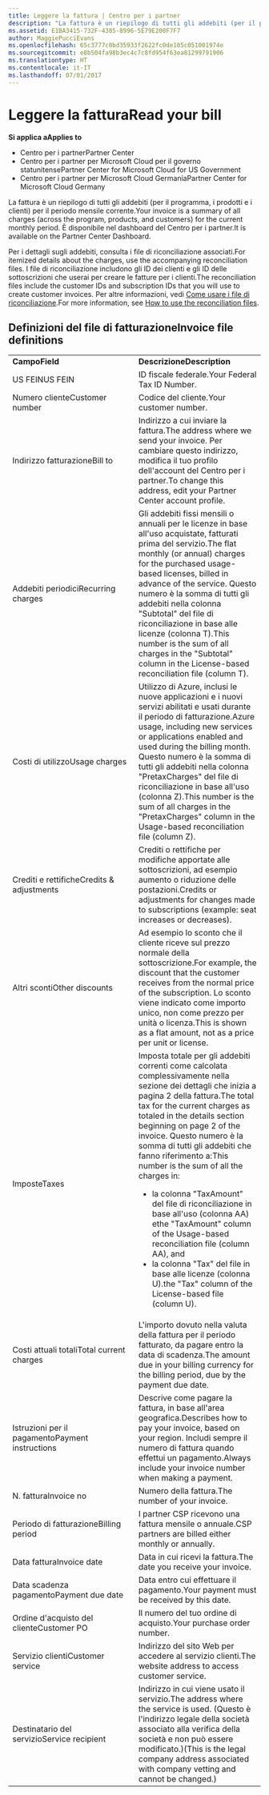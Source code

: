 ```yaml
---
title: Leggere la fattura | Centro per i partner
description: "La fattura è un riepilogo di tutti gli addebiti (per il programma, i prodotti e i clienti) per il periodo mensile corrente. È disponibile nel dashboard del Centro per i partner."
ms.assetid: E1BA3415-732F-4385-8996-5E79E200F7F7
author: MaggiePucciEvans
ms.openlocfilehash: 65c3777c0bd35933f2622fc0de105c051001974e
ms.sourcegitcommit: e8b504fa98b3ec4c7c8fd954f63ea81299791906
ms.translationtype: HT
ms.contentlocale: it-IT
ms.lasthandoff: 07/01/2017
---
```

# <a name="read-your-bill"></a><span data-ttu-id="47743-104">Leggere la fattura</span><span class="sxs-lookup"><span data-stu-id="47743-104">Read your bill</span></span>

**<span data-ttu-id="47743-105">Si applica a</span><span class="sxs-lookup"><span data-stu-id="47743-105">Applies to</span></span>**

-  <span data-ttu-id="47743-106">Centro per i partner</span><span class="sxs-lookup"><span data-stu-id="47743-106">Partner Center</span></span>
-  <span data-ttu-id="47743-107">Centro per i partner per Microsoft Cloud per il governo statunitense</span><span class="sxs-lookup"><span data-stu-id="47743-107">Partner Center for Microsoft Cloud for US Government</span></span>
-  <span data-ttu-id="47743-108">Centro per i partner per Microsoft Cloud Germania</span><span class="sxs-lookup"><span data-stu-id="47743-108">Partner Center for Microsoft Cloud Germany</span></span>

<span data-ttu-id="47743-109">La fattura è un riepilogo di tutti gli addebiti (per il programma, i prodotti e i clienti) per il periodo mensile corrente.</span><span class="sxs-lookup"><span data-stu-id="47743-109">Your invoice is a summary of all charges (across the program, products, and customers) for the current monthly period.</span></span> <span data-ttu-id="47743-110">È disponibile nel dashboard del Centro per i partner.</span><span class="sxs-lookup"><span data-stu-id="47743-110">It is available on the Partner Center Dashboard.</span></span>

<span data-ttu-id="47743-111">Per i dettagli sugli addebiti, consulta i file di riconciliazione associati.</span><span class="sxs-lookup"><span data-stu-id="47743-111">For itemized details about the charges, use the accompanying reconciliation files.</span></span> <span data-ttu-id="47743-112">I file di riconciliazione includono gli ID dei clienti e gli ID delle sottoscrizioni che userai per creare le fatture per i clienti.</span><span class="sxs-lookup"><span data-stu-id="47743-112">The reconciliation files include the customer IDs and subscription IDs that you will use to create customer invoices.</span></span> <span data-ttu-id="47743-113">Per altre informazioni, vedi [Come usare i file di riconciliazione](use-the-reconciliation-files.md).</span><span class="sxs-lookup"><span data-stu-id="47743-113">For more information, see [How to use the reconciliation files](use-the-reconciliation-files.md).</span></span>

## <a name="invoice-file-definitions"></a><span data-ttu-id="47743-114">Definizioni del file di fatturazione</span><span class="sxs-lookup"><span data-stu-id="47743-114">Invoice file definitions</span></span>


<table>
<colgroup>
<col width="50%" />
<col width="50%" />
</colgroup>
<tbody>
<tr class="odd">
<td><strong><span data-ttu-id="47743-115">Campo</span><span class="sxs-lookup"><span data-stu-id="47743-115">Field</span></span></strong></td>
<td><strong><span data-ttu-id="47743-116">Descrizione</span><span class="sxs-lookup"><span data-stu-id="47743-116">Description</span></span></strong></td>
</tr>
<tr class="even">
<td><span data-ttu-id="47743-117">US FEIN</span><span class="sxs-lookup"><span data-stu-id="47743-117">US FEIN</span></span></td>
<td><span data-ttu-id="47743-118">ID fiscale federale.</span><span class="sxs-lookup"><span data-stu-id="47743-118">Your Federal Tax ID Number.</span></span></td>
</tr>
<tr class="odd">
<td><span data-ttu-id="47743-119">Numero cliente</span><span class="sxs-lookup"><span data-stu-id="47743-119">Customer number</span></span></td>
<td><span data-ttu-id="47743-120">Codice del cliente.</span><span class="sxs-lookup"><span data-stu-id="47743-120">Your customer number.</span></span></td>
</tr>
<tr class="even">
<td><span data-ttu-id="47743-121">Indirizzo fatturazione</span><span class="sxs-lookup"><span data-stu-id="47743-121">Bill to</span></span></td>
<td><span data-ttu-id="47743-122">Indirizzo a cui inviare la fattura.</span><span class="sxs-lookup"><span data-stu-id="47743-122">The address where we send your invoice.</span></span> <span data-ttu-id="47743-123">Per cambiare questo indirizzo, modifica il tuo profilo dell'account del Centro per i partner.</span><span class="sxs-lookup"><span data-stu-id="47743-123">To change this address, edit your Partner Center account profile.</span></span></td>
</tr>
<tr class="odd">
<td><span data-ttu-id="47743-124">Addebiti periodici</span><span class="sxs-lookup"><span data-stu-id="47743-124">Recurring charges</span></span></td>
<td><span data-ttu-id="47743-125">Gli addebiti fissi mensili o annuali per le licenze in base all'uso acquistate, fatturati prima del servizio.</span><span class="sxs-lookup"><span data-stu-id="47743-125">The flat monthly (or annual) charges for the purchased usage-based licenses, billed in advance of the service.</span></span> <span data-ttu-id="47743-126">Questo numero è la somma di tutti gli addebiti nella colonna &quot;Subtotal&quot; del file di riconciliazione in base alle licenze (colonna T).</span><span class="sxs-lookup"><span data-stu-id="47743-126">This number is the sum of all charges in the &quot;Subtotal&quot; column in the License-based reconciliation file (column T).</span></span></td>
</tr>
<tr class="even">
<td><span data-ttu-id="47743-127">Costi di utilizzo</span><span class="sxs-lookup"><span data-stu-id="47743-127">Usage charges</span></span></td>
<td><span data-ttu-id="47743-128">Utilizzo di Azure, inclusi le nuove applicazioni e i nuovi servizi abilitati e usati durante il periodo di fatturazione.</span><span class="sxs-lookup"><span data-stu-id="47743-128">Azure usage, including new services or applications enabled and used during the billing month.</span></span> <span data-ttu-id="47743-129">Questo numero è la somma di tutti gli addebiti nella colonna &quot;PretaxCharges&quot; del file di riconciliazione in base all'uso (colonna Z).</span><span class="sxs-lookup"><span data-stu-id="47743-129">This number is the sum of all charges in the &quot;PretaxCharges&quot; column in the Usage-based reconciliation file (column Z).</span></span></td>
</tr>
<tr class="odd">
<td><span data-ttu-id="47743-130">Crediti e rettifiche</span><span class="sxs-lookup"><span data-stu-id="47743-130">Credits &amp; adjustments</span></span></td>
<td><span data-ttu-id="47743-131">Crediti o rettifiche per modifiche apportate alle sottoscrizioni, ad esempio aumento o riduzione delle postazioni.</span><span class="sxs-lookup"><span data-stu-id="47743-131">Credits or adjustments for changes made to subscriptions (example: seat increases or decreases).</span></span></td>
</tr>
<tr class="even">
<td><span data-ttu-id="47743-132">Altri sconti</span><span class="sxs-lookup"><span data-stu-id="47743-132">Other discounts</span></span></td>
<td><span data-ttu-id="47743-133">Ad esempio lo sconto che il cliente riceve sul prezzo normale della sottoscrizione.</span><span class="sxs-lookup"><span data-stu-id="47743-133">For example, the discount that the customer receives from the normal price of the subscription.</span></span> <span data-ttu-id="47743-134">Lo sconto viene indicato come importo unico, non come prezzo per unità o licenza.</span><span class="sxs-lookup"><span data-stu-id="47743-134">This is shown as a flat amount, not as a price per unit or license.</span></span></td>
</tr>
<tr class="odd">
<td><span data-ttu-id="47743-135">Imposte</span><span class="sxs-lookup"><span data-stu-id="47743-135">Taxes</span></span></td>
<td><span data-ttu-id="47743-136">Imposta totale per gli addebiti correnti come calcolata complessivamente nella sezione dei dettagli che inizia a pagina 2 della fattura.</span><span class="sxs-lookup"><span data-stu-id="47743-136">The total tax for the current charges as totaled in the details section beginning on page 2 of the invoice.</span></span> <span data-ttu-id="47743-137">Questo numero è la somma di tutti gli addebiti che fanno riferimento a:</span><span class="sxs-lookup"><span data-stu-id="47743-137">This number is the sum of all the charges in:</span></span>
<ul>
<li><span data-ttu-id="47743-138">la colonna &quot;TaxAmount&quot; del file di riconciliazione in base all'uso (colonna AA) e</span><span class="sxs-lookup"><span data-stu-id="47743-138">the &quot;TaxAmount&quot; column of the Usage-based reconciliation file (column AA), and</span></span></li>
<li><span data-ttu-id="47743-139">la colonna &quot;Tax&quot; del file in base alle licenze (colonna U).</span><span class="sxs-lookup"><span data-stu-id="47743-139">the &quot;Tax&quot; column of the License-based file (column U).</span></span></li>
</ul></td>
</tr>
<tr class="even">
<td><span data-ttu-id="47743-140">Costi attuali totali</span><span class="sxs-lookup"><span data-stu-id="47743-140">Total current charges</span></span></td>
<td><span data-ttu-id="47743-141">L'importo dovuto nella valuta della fattura per il periodo fatturato, da pagare entro la data di scadenza.</span><span class="sxs-lookup"><span data-stu-id="47743-141">The amount due in your billing currency for the billing period, due by the payment due date.</span></span></td>
</tr>
<tr class="odd">
<td><span data-ttu-id="47743-142">Istruzioni per il pagamento</span><span class="sxs-lookup"><span data-stu-id="47743-142">Payment instructions</span></span></td>
<td><span data-ttu-id="47743-143">Descrive come pagare la fattura, in base all'area geografica.</span><span class="sxs-lookup"><span data-stu-id="47743-143">Describes how to pay your invoice, based on your region.</span></span> <span data-ttu-id="47743-144">Includi sempre il numero di fattura quando effettui un pagamento.</span><span class="sxs-lookup"><span data-stu-id="47743-144">Always include your invoice number when making a payment.</span></span></td>
</tr>
<tr class="even">
<td><span data-ttu-id="47743-145">N. fattura</span><span class="sxs-lookup"><span data-stu-id="47743-145">Invoice no</span></span></td>
<td><span data-ttu-id="47743-146">Numero della fattura.</span><span class="sxs-lookup"><span data-stu-id="47743-146">The number of your invoice.</span></span></td>
</tr>
<tr class="odd">
<td><span data-ttu-id="47743-147">Periodo di fatturazione</span><span class="sxs-lookup"><span data-stu-id="47743-147">Billing period</span></span></td>
<td><span data-ttu-id="47743-148">I partner CSP ricevono una fattura mensile o annuale.</span><span class="sxs-lookup"><span data-stu-id="47743-148">CSP partners are billed either monthly or annually.</span></span></td>
</tr>
<tr class="even">
<td><span data-ttu-id="47743-149">Data fattura</span><span class="sxs-lookup"><span data-stu-id="47743-149">Invoice date</span></span></td>
<td><span data-ttu-id="47743-150">Data in cui ricevi la fattura.</span><span class="sxs-lookup"><span data-stu-id="47743-150">The date you receive your invoice.</span></span></td>
</tr>
<tr class="odd">
<td><span data-ttu-id="47743-151">Data scadenza pagamento</span><span class="sxs-lookup"><span data-stu-id="47743-151">Payment due date</span></span></td>
<td><span data-ttu-id="47743-152">Data entro cui effettuare il pagamento.</span><span class="sxs-lookup"><span data-stu-id="47743-152">Your payment must be received by this date.</span></span></td>
</tr>
<tr class="even">
<td><span data-ttu-id="47743-153">Ordine d'acquisto del cliente</span><span class="sxs-lookup"><span data-stu-id="47743-153">Customer PO</span></span></td>
<td><span data-ttu-id="47743-154">Il numero del tuo ordine di acquisto.</span><span class="sxs-lookup"><span data-stu-id="47743-154">Your purchase order number.</span></span></td>
</tr>
<tr class="odd">
<td><span data-ttu-id="47743-155">Servizio clienti</span><span class="sxs-lookup"><span data-stu-id="47743-155">Customer service</span></span></td>
<td><span data-ttu-id="47743-156">Indirizzo del sito Web per accedere al servizio clienti.</span><span class="sxs-lookup"><span data-stu-id="47743-156">The website address to access customer service.</span></span></td>
</tr>
<tr class="even">
<td><span data-ttu-id="47743-157">Destinatario del servizio</span><span class="sxs-lookup"><span data-stu-id="47743-157">Service recipient</span></span></td>
<td><span data-ttu-id="47743-158">Indirizzo in cui viene usato il servizio.</span><span class="sxs-lookup"><span data-stu-id="47743-158">The address where the service is used.</span></span> <span data-ttu-id="47743-159">(Questo è l'indirizzo legale della società associato alla verifica della società e non può essere modificato.)</span><span class="sxs-lookup"><span data-stu-id="47743-159">(This is the legal company address associated with company vetting and cannot be changed.)</span></span></td>
</tr>
</tbody>
</table>

 

 

 



